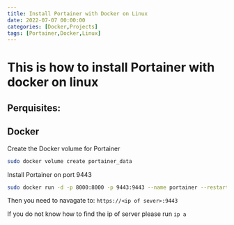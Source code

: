 ```yaml
---
title: Install Portainer with Docker on Linux
date: 2022-07-07 00:00:00
categories: [Docker,Projects]
tags: [Portainer,Docker,Linux]
---
```


# This is how to install Portainer with docker on linux

## Perquisites:
## Docker

Create the Docker volume for Portainer
```bash
sudo docker volume create portainer_data
```


Install Portainer on port 9443
```bash
sudo docker run -d -p 8000:8000 -p 9443:9443 --name portainer --restart=always -v /var/run/docker.sock:/var/run/docker.sock -v portainer_data:/data portainer/portainer-ce:latest
```
Then you need to navagate to:
`https://<ip of sever>:9443`

If you do not know how to find the ip of server please run `ip a`